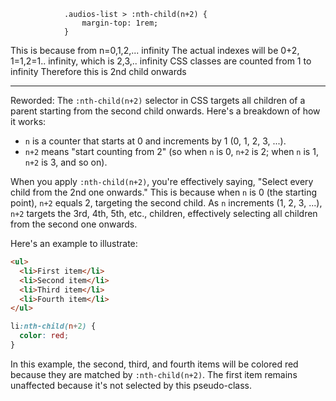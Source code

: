 
```
            .audios-list > :nth-child(n+2) {
                margin-top: 1rem;
            }
```

This is because from n=0,1,2,... infinity
The actual indexes will be  0+2, 1=1,2=1.. infinity, which is 2,3,.. infinity
CSS classes are counted from 1 to infinity
Therefore this is 2nd child onwards

---

Reworded:
The `:nth-child(n+2)` selector in CSS targets all children of a parent starting from the second child onwards. Here's a breakdown of how it works:

- `n` is a counter that starts at 0 and increments by 1 (0, 1, 2, 3, ...).
- `n+2` means "start counting from 2" (so when `n` is 0, `n+2` is 2; when `n` is 1, `n+2` is 3, and so on).

When you apply `:nth-child(n+2)`, you're effectively saying, "Select every child from the 2nd one onwards." This is because when `n` is 0 (the starting point), `n+2` equals 2, targeting the second child. As `n` increments (1, 2, 3, ...), `n+2` targets the 3rd, 4th, 5th, etc., children, effectively selecting all children from the second one onwards.

Here's an example to illustrate:

```html
<ul>
  <li>First item</li>
  <li>Second item</li>
  <li>Third item</li>
  <li>Fourth item</li>
</ul>
```

```css
li:nth-child(n+2) {
  color: red;
}
```

In this example, the second, third, and fourth items will be colored red because they are matched by `:nth-child(n+2)`. The first item remains unaffected because it's not selected by this pseudo-class.